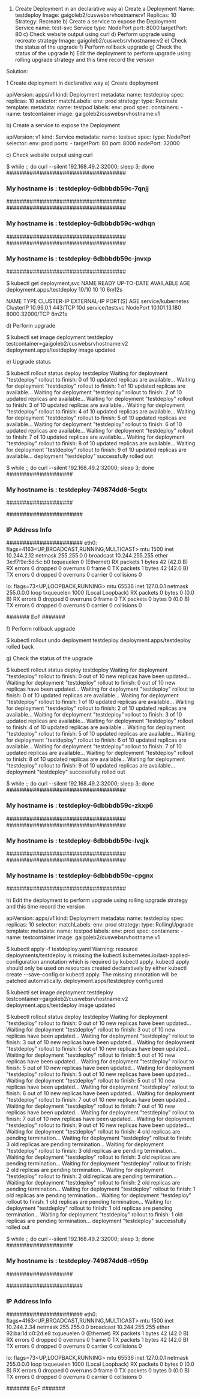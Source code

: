 1. Create Deployment in an declarative way
    a) Create a Deployment
        Name: testdeploy
        Image: gaigoleb2/cuswebsrvhostname:v1
        Replicas: 10
        Strategy: Recreate
    b) Create a service to expose the Deployment
        Service name: test-svc
        Service type: NodePort
        port: 8000
        targetPort: 80
    c) Check website output using curl
    d) Perform upgrade using recreate strategy
        Image: gaigoleb2/cuswebsrvhostname:v2
    e) Check the status of the upgrade
    f) Perform rollback upgrade
    g) Check the status of the upgrade
    h) Edit the deployment to perform upgrade using rolling upgrade strategy and this time record the version

Solution:

1 Create deployment in declarative way
a) Create deployment

apiVersion: apps/v1
kind: Deployment
metadata:
  name: testdeploy
spec:
  replicas: 10
  selector:
    matchLabels:
      env: prod
  strategy:
    type: Recreate
  template:
    metadata:
      name: testpod
      labels:
        env: prod
    spec:
      containers:
        - name: testcontainer
          image: gaigoleb2/cuswebsrvhostname:v1

b) Create a service to expose the Deployment

apiVersion: v1
kind: Service
metadata:
  name: testsvc
spec:
  type: NodePort
  selector:
    env: prod
  ports:
    - targetPort: 80
      port: 8000
      nodePort: 32000

c) Check website output using curl

$ while :; do curl --silent 192.168.49.2:32000; sleep 3; done
####################################
### My hostname is :  testdeploy-6dbbbdb59c-7qnjj ###
####################################
####################################
### My hostname is :  testdeploy-6dbbbdb59c-wdhqn ###
####################################
####################################
### My hostname is :  testdeploy-6dbbbdb59c-jnvxp ###
####################################

$ kubectl get deployment,svc
NAME                         READY   UP-TO-DATE   AVAILABLE   AGE
deployment.apps/testdeploy   10/10   10           10          6m12s

NAME                 TYPE        CLUSTER-IP      EXTERNAL-IP   PORT(S)          AGE
service/kubernetes   ClusterIP   10.96.0.1       <none>        443/TCP          10d
service/testsvc      NodePort    10.101.13.180   <none>        8000:32000/TCP   6m21s

d) Perform upgrade

$ kubectl set image deployment testdeploy testcontainer=gaigoleb2/cuswebsrvhostname:v2
deployment.apps/testdeploy image updated

e) Upgrade status

$ kubectl rollout status deploy testdeploy
Waiting for deployment "testdeploy" rollout to finish: 0 of 10 updated replicas are available...
Waiting for deployment "testdeploy" rollout to finish: 1 of 10 updated replicas are available...
Waiting for deployment "testdeploy" rollout to finish: 2 of 10 updated replicas are available...
Waiting for deployment "testdeploy" rollout to finish: 3 of 10 updated replicas are available...
Waiting for deployment "testdeploy" rollout to finish: 4 of 10 updated replicas are available...
Waiting for deployment "testdeploy" rollout to finish: 5 of 10 updated replicas are available...
Waiting for deployment "testdeploy" rollout to finish: 6 of 10 updated replicas are available...
Waiting for deployment "testdeploy" rollout to finish: 7 of 10 updated replicas are available...
Waiting for deployment "testdeploy" rollout to finish: 8 of 10 updated replicas are available...
Waiting for deployment "testdeploy" rollout to finish: 9 of 10 updated replicas are available...
deployment "testdeploy" successfully rolled out

$ while :; do curl --silent 192.168.49.2:32000; sleep 3; done
####################
### My hostname is :  testdeploy-749874dd6-5cgtx
####################

#######################
### IP Address Info ###
#######################
eth0: flags=4163<UP,BROADCAST,RUNNING,MULTICAST>  mtu 1500
        inet 10.244.2.12  netmask 255.255.0.0  broadcast 10.244.255.255
        ether 3e:f7:9e:5d:5c:b0  txqueuelen 0  (Ethernet)
        RX packets 1  bytes 42 (42.0 B)
        RX errors 0  dropped 0  overruns 0  frame 0
        TX packets 1  bytes 42 (42.0 B)
        TX errors 0  dropped 0 overruns 0  carrier 0  collisions 0

lo: flags=73<UP,LOOPBACK,RUNNING>  mtu 65536
        inet 127.0.0.1  netmask 255.0.0.0
        loop  txqueuelen 1000  (Local Loopback)
        RX packets 0  bytes 0 (0.0 B)
        RX errors 0  dropped 0  overruns 0  frame 0
        TX packets 0  bytes 0 (0.0 B)
        TX errors 0  dropped 0 overruns 0  carrier 0  collisions 0

####### EoF #######

f) Perform rollback upgrade

$ kubectl rollout undo deployment testdeploy
deployment.apps/testdeploy rolled back

g) Check the status of the upgrade 

$ kubectl rollout status deploy testdeploy
Waiting for deployment "testdeploy" rollout to finish: 0 out of 10 new replicas have been updated...
Waiting for deployment "testdeploy" rollout to finish: 0 out of 10 new replicas have been updated...
Waiting for deployment "testdeploy" rollout to finish: 0 of 10 updated replicas are available...
Waiting for deployment "testdeploy" rollout to finish: 1 of 10 updated replicas are available...
Waiting for deployment "testdeploy" rollout to finish: 2 of 10 updated replicas are available...
Waiting for deployment "testdeploy" rollout to finish: 3 of 10 updated replicas are available...
Waiting for deployment "testdeploy" rollout to finish: 4 of 10 updated replicas are available...
Waiting for deployment "testdeploy" rollout to finish: 5 of 10 updated replicas are available...
Waiting for deployment "testdeploy" rollout to finish: 6 of 10 updated replicas are available...
Waiting for deployment "testdeploy" rollout to finish: 7 of 10 updated replicas are available...
Waiting for deployment "testdeploy" rollout to finish: 8 of 10 updated replicas are available...
Waiting for deployment "testdeploy" rollout to finish: 9 of 10 updated replicas are available...
deployment "testdeploy" successfully rolled out

$ while :; do curl --silent 192.168.49.2:32000; sleep 3; done
####################################
### My hostname is :  testdeploy-6dbbbdb59c-zkxp6 ###
####################################
####################################
### My hostname is :  testdeploy-6dbbbdb59c-lvqjk ###
####################################
####################################
### My hostname is :  testdeploy-6dbbbdb59c-cpgnx ###
####################################

h) Edit the deployment to perform upgrade using rolling upgrade strategy and this time record the version

apiVersion: apps/v1
kind: Deployment
metadata:
  name: testdeploy
spec:
  replicas: 10
  selector:
    matchLabels:
      env: prod
  strategy:
    type: RollingUpgrade
  template:
    metadata:
      name: testpod
      labels:
        env: prod
    spec:
      containers:
        - name: testcontainer
          image: gaigoleb2/cuswebsrvhostname:v1

$ kubectl apply -f testdeploy.yaml
Warning: resource deployments/testdeploy is missing the kubectl.kubernetes.io/last-applied-configuration annotation which is required by kubectl apply. kubectl apply should only be used on resources created declaratively by either kubectl create --save-config or kubectl apply. The missing annotation will be patched automatically.
deployment.apps/testdeploy configured

$ kubectl set image deployment testdeploy testcontainer=gaigoleb2/cuswebsrvhostname:v2
deployment.apps/testdeploy image updated

$ kubectl rollout status deploy testdeploy
Waiting for deployment "testdeploy" rollout to finish: 0 out of 10 new replicas have been updated...
Waiting for deployment "testdeploy" rollout to finish: 3 out of 10 new replicas have been updated...
Waiting for deployment "testdeploy" rollout to finish: 3 out of 10 new replicas have been updated...
Waiting for deployment "testdeploy" rollout to finish: 5 out of 10 new replicas have been updated...
Waiting for deployment "testdeploy" rollout to finish: 5 out of 10 new replicas have been updated...
Waiting for deployment "testdeploy" rollout to finish: 5 out of 10 new replicas have been updated...
Waiting for deployment "testdeploy" rollout to finish: 5 out of 10 new replicas have been updated...
Waiting for deployment "testdeploy" rollout to finish: 5 out of 10 new replicas have been updated...
Waiting for deployment "testdeploy" rollout to finish: 6 out of 10 new replicas have been updated...
Waiting for deployment "testdeploy" rollout to finish: 7 out of 10 new replicas have been updated...
Waiting for deployment "testdeploy" rollout to finish: 7 out of 10 new replicas have been updated...
Waiting for deployment "testdeploy" rollout to finish: 7 out of 10 new replicas have been updated...
Waiting for deployment "testdeploy" rollout to finish: 9 out of 10 new replicas have been updated...
Waiting for deployment "testdeploy" rollout to finish: 4 old replicas are pending termination...
Waiting for deployment "testdeploy" rollout to finish: 3 old replicas are pending termination...
Waiting for deployment "testdeploy" rollout to finish: 3 old replicas are pending termination...
Waiting for deployment "testdeploy" rollout to finish: 3 old replicas are pending termination...
Waiting for deployment "testdeploy" rollout to finish: 2 old replicas are pending termination...
Waiting for deployment "testdeploy" rollout to finish: 2 old replicas are pending termination...
Waiting for deployment "testdeploy" rollout to finish: 2 old replicas are pending termination...
Waiting for deployment "testdeploy" rollout to finish: 1 old replicas are pending termination...
Waiting for deployment "testdeploy" rollout to finish: 1 old replicas are pending termination...
Waiting for deployment "testdeploy" rollout to finish: 1 old replicas are pending termination...
Waiting for deployment "testdeploy" rollout to finish: 1 old replicas are pending termination...
deployment "testdeploy" successfully rolled out

$ while :; do curl --silent 192.168.49.2:32000; sleep 3; done
####################
### My hostname is :  testdeploy-749874dd6-r959p
####################

#######################
### IP Address Info ###
#######################
eth0: flags=4163<UP,BROADCAST,RUNNING,MULTICAST>  mtu 1500
        inet 10.244.2.34  netmask 255.255.0.0  broadcast 10.244.255.255
        ether 92:ba:1d:c0:2d:e8  txqueuelen 0  (Ethernet)
        RX packets 1  bytes 42 (42.0 B)
        RX errors 0  dropped 0  overruns 0  frame 0
        TX packets 1  bytes 42 (42.0 B)
        TX errors 0  dropped 0 overruns 0  carrier 0  collisions 0

lo: flags=73<UP,LOOPBACK,RUNNING>  mtu 65536
        inet 127.0.0.1  netmask 255.0.0.0
        loop  txqueuelen 1000  (Local Loopback)
        RX packets 0  bytes 0 (0.0 B)
        RX errors 0  dropped 0  overruns 0  frame 0
        TX packets 0  bytes 0 (0.0 B)
        TX errors 0  dropped 0 overruns 0  carrier 0  collisions 0

####### EoF #######

